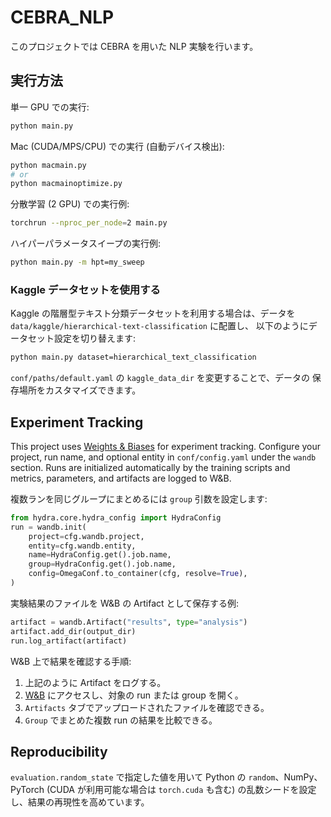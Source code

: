 # CEBRA_NLP

このプロジェクトでは CEBRA を用いた NLP 実験を行います。

## 実行方法

単一 GPU での実行:

```bash
python main.py
```

Mac (CUDA/MPS/CPU) での実行 (自動デバイス検出):

```bash
python macmain.py
# or
python macmainoptimize.py
```

分散学習 (2 GPU) での実行例:

```bash
torchrun --nproc_per_node=2 main.py
```

ハイパーパラメータスイープの実行例:

```bash
python main.py -m hpt=my_sweep
```

### Kaggle データセットを使用する

Kaggle の階層型テキスト分類データセットを利用する場合は、データを
`data/kaggle/hierarchical-text-classification` に配置し、
以下のようにデータセット設定を切り替えます:

```bash
python main.py dataset=hierarchical_text_classification
```

`conf/paths/default.yaml` の `kaggle_data_dir` を変更することで、データの
保存場所をカスタマイズできます。

## Experiment Tracking

This project uses [Weights & Biases](https://wandb.ai/) for experiment tracking.
Configure your project, run name, and optional entity in `conf/config.yaml`
under the `wandb` section. Runs are initialized automatically by the
training scripts and metrics, parameters, and artifacts are logged to W&B.

複数ランを同じグループにまとめるには `group` 引数を設定します:

```python
from hydra.core.hydra_config import HydraConfig
run = wandb.init(
    project=cfg.wandb.project,
    entity=cfg.wandb.entity,
    name=HydraConfig.get().job.name,
    group=HydraConfig.get().job.name,
    config=OmegaConf.to_container(cfg, resolve=True),
)
```

実験結果のファイルを W&B の Artifact として保存する例:

```python
artifact = wandb.Artifact("results", type="analysis")
artifact.add_dir(output_dir)
run.log_artifact(artifact)
```

W&B 上で結果を確認する手順:

1. 上記のように Artifact をログする。
2. [W&B](https://wandb.ai/) にアクセスし、対象の run または group を開く。
3. `Artifacts` タブでアップロードされたファイルを確認できる。
4. `Group` でまとめた複数 run の結果を比較できる。

## Reproducibility

`evaluation.random_state` で指定した値を用いて Python の `random`、NumPy、PyTorch (CUDA が利用可能な場合は `torch.cuda` も含む) の乱数シードを設定し、結果の再現性を高めています。
